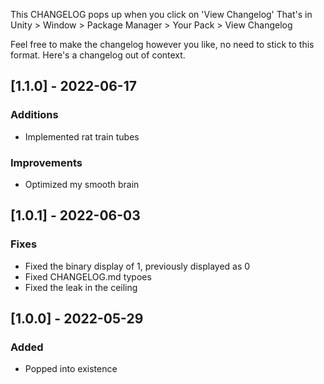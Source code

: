 This CHANGELOG pops up when you click on 'View Changelog'
That's in Unity > Window > Package Manager > Your Pack > View Changelog

Feel free to make the changelog however you like, no need to stick to this format.
Here's a changelog out of context.

## [1.1.0] - 2022-06-17
### Additions
- Implemented rat train tubes
### Improvements
- Optimized my smooth brain

## [1.0.1] - 2022-06-03
### Fixes
- Fixed the binary display of 1, previously displayed as 0
- Fixed CHANGELOG.md typoes
- Fixed the leak in the ceiling

## [1.0.0] - 2022-05-29
### Added
- Popped into existence